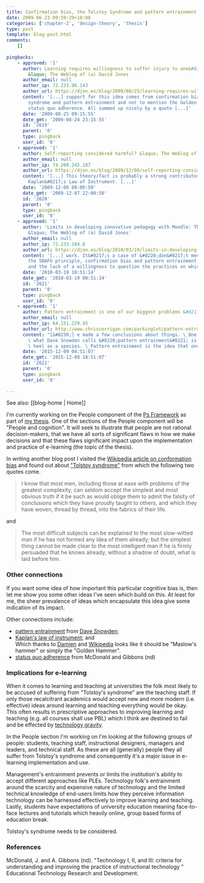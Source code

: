 ```yaml
---
title: Confirmation bias, the Tolstoy Syndrome and pattern entrainment
date: 2009-06-23 09:59:29+10:00
categories: ['chapter-2', 'design-theory', 'thesis']
type: post
template: blog-post.html
comments:
    []
    
pingbacks:
    - approved: '1'
      author: Learning requires willingness to suffer injury to one&#8217;s self-esteem
        &laquo; The Weblog of (a) David Jones
      author_email: null
      author_ip: 72.233.96.143
      author_url: https://djon.es/blog/2009/08/25/learning-requires-willingness-to-suffer-injury-to-ones-self-esteem/
      content: '[...] support for this idea comes from confirmation bias, the Tolstoy
        syndrome and pattern entrainment and not to mention the Golden Hammer law and
        status quo adherence. All summed up nicely by a quote [...]'
      date: '2009-08-25 09:15:55'
      date_gmt: '2009-08-24 23:15:55'
      id: '2619'
      parent: '0'
      type: pingback
      user_id: '0'
    - approved: '1'
      author: Self-reporting considered harmful? &laquo; The Weblog of (a) David Jones
      author_email: null
      author_ip: 74.200.245.187
      author_url: https://djon.es/blog/2009/12/08/self-reporting-considered-harmful/
      content: '[...] This theory/fact is probably a strong contributor factor to the
        Kaplan&#8217;s Law of Instrument. [...]'
      date: '2009-12-08 08:00:50'
      date_gmt: '2009-12-07 22:00:50'
      id: '2620'
      parent: '0'
      type: pingback
      user_id: '0'
    - approved: '1'
      author: 'Limits in developing innovative pedagogy with Moodle: The story of BIM
        &laquo; The Weblog of (a) David Jones'
      author_email: null
      author_ip: 72.233.104.8
      author_url: https://djon.es/blog/2010/03/19/limits-in-developing-innovative-pedagogy-with-moodle-the-story-of-bim/
      content: '[...] work. It&#8217;s a case of &#8220;don&#8217;t mention the war&#8221;,
        the SNAFU principle, confirmation bias and pattern entrainment, defensive routines
        and the lack of a willingness to question the practices on which ones self [...]'
      date: '2010-03-19 10:51:14'
      date_gmt: '2010-03-19 00:51:14'
      id: '2621'
      parent: '0'
      type: pingback
      user_id: '0'
    - approved: '1'
      author: Pattern entrainment is one of our biggest problems &#8211; Chris Corrigan
      author_email: null
      author_ip: 64.151.229.45
      author_url: http://www.chriscorrigan.com/parkinglot/pattern-entrainment-is-one-of-our-biggest-problems/
      content: "[&#8230;] e made a few conclusions about things. \_One of these is that\
        \ what Dave Snowdon calls &#8220;pattern entrainment&#8221; is probably our achilles\
        \ heel as a species. \_Pattern entrainment is the idea that once our [&#8230;]"
      date: '2015-12-09 04:51:07'
      date_gmt: '2015-12-08 18:51:07'
      id: '2622'
      parent: '0'
      type: pingback
      user_id: '0'
    
---
```


See also: [[blog-home | Home]]

I'm currently working on the People component of the [Ps Framework](/blog2/2009/03/18/the-ps-framework/) as part of [my thesis](/blog2/research/phd-thesis/). One of the sections of the People component will be "People and cognition". It will seek to illustrate that people are not rational decision-makers, that we have all sorts of significant flaws in how we make decisions and that these flaws significant impact upon the implementation and practice of e-learning (the topic of the thesis).

In writing another blog post I visited the [Wikipedia article on conformation bias](http://en.wikipedia.org/wiki/Confirmation_bias) and found out about ["Tolstoy syndrome"](http://en.wikipedia.org/wiki/Confirmation_bias#Tolstoy_syndrome) from which the following two quotes come.

> I know that most men, including those at ease with problems of the greatest complexity, can seldom accept the simplest and most obvious truth if it be such as would oblige them to admit the falsity of conclusions which they have proudly taught to others, and which they have woven, thread by thread, into the fabrics of their life.

and

> The most difficult subjects can be explained to the most slow-witted man if he has not formed any idea of them already; but the simplest thing cannot be made clear to the most intelligent man if he is firmly persuaded that he knows already, without a shadow of doubt, what is laid before him.

### Other connections

If you want some idea of how important this particular cognitive bias is, then let me show you some other ideas I've seen which build on this. At least for me, the sheer prevalence of ideas which encapsulate this idea give some indication of its impact.

Other connections include:

- [pattern entrainment](/blog2/2009/06/09/you-only-get-this-type-of-education-in-class-mythic-attributes-of-the-lecture/#patternEntrainment) from [Dave Snowden](http://en.wikipedia.org/wiki/Dave_Snowden);
- [Kaplan's law of instrument](/blog2/2008/11/19/tool-users-research-hammers-and-the-law-of-instrument/); and  
    Which thanks to [Damien](http://damosworld.wordpress.com/) and [Wikipedia](http://en.wikipedia.org/wiki/Law_of_the_instrument) looks like it should be "Maslow's hammer" or simply the "Golden Hammer".
- [status quo adherence](/blog2/2009/04/09/edupunk-rules-technology-i-ii-and-3-understanding-and-improving-the-practice-of-instructional-technology/#statusQuo) from McDonald and Gibbons (nd)

### Implications for e-learning

When it comes to learning and teaching at universities the folk most likely to be accused of suffering from "Tolstoy's syndrome" are the teaching staff. If only those recalcitrant academics would accept new and more modern (i.e. effective) ideas around learning and teaching everything would be okay. This often results in prescriptive approaches to improving learning and teaching (e.g. all courses shall use PBL) which I think are destined to fail and be effected by [technology gravity](/blog2/2009/04/09/edupunk-rules-technology-i-ii-and-3-understanding-and-improving-the-practice-of-instructional-technology/).

In the People section I'm working on I'm looking at the following groups of people: students, teaching staff, instructional designers, managers and leaders, and technical staff. As these are all (generally) people they all suffer from Tolstoy's syndrome and consequently it's a major issue in e-learning implementation and use.

Management's entrainment prevents or limits the institution's ability to accept different approaches like PLEs. Technology folk's entrainment around the scarcity and expensive nature of technology and the limited technical knowledge of end-users limits how they perceive information technology can be harnessed effectively to improve learning and teaching. Lastly, students have expectations of university education meaning face-to-face lectures and tutorials which heavily online, group based forms of education break.

Tolstoy's syndrome needs to be considered.

### References

McDonald, J. and A. Gibbons (nd). "Technology I, II, and III: criteria for understanding and improving the practice of instructional technology " Educational Technology Research and Development.